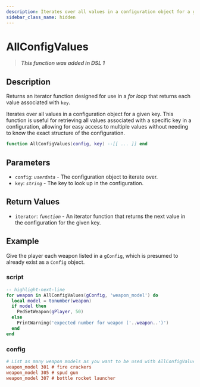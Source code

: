 ```yaml
---
description: Iterates over all values in a configuration object for a given key.
sidebar_class_name: hidden
---
```


# AllConfigValues

> **_This function was added in DSL 1_**

## Description

Returns an iterator function designed for use in a _for loop_ that returns each value associated with `key`.

Iterates over all values in a configuration object for a given key. This function is useful for retrieving all values associated with a specific key in a configuration, allowing for easy access to multiple values without needing to know the exact structure of the configuration.

```lua
function AllConfigValues(config, key) --[[ ... ]] end
```

## Parameters

- `config`: _`userdata`_ - The configuration object to iterate over.
- `key`: _`string`_ - The key to look up in the configuration.

## Return Values

- `iterator`: _`function`_ - An iterator function that returns the next value in the configuration for the given key.

## Example

Give the player each weapon listed in a `gConfig`, which is presumed to already exist as a `Config` object.

### script

```lua
-- highlight-next-line
for weapon in AllConfigValues(gConfig, 'weapon_model') do
  local model = tonumber(weapon)
  if model then
    PedSetWeapon(gPlayer, 50)
  else
    PrintWarning('expected number for weapon ('..weapon..')')
  end
end
```

### config

```ini
# List as many weapon models as you want to be used with AllConfigValues
weapon_model 301 # fire crackers
weapon_model 305 # spud gun
weapon_model 307 # bottle rocket launcher
```
